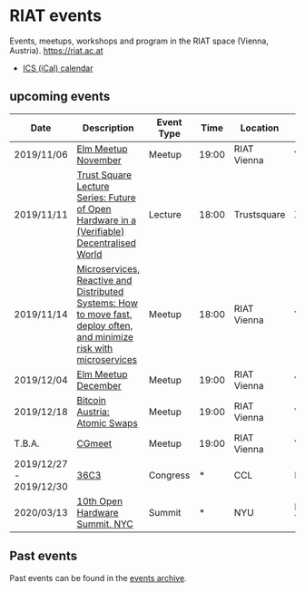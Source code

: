 [ics (ical) calendar]: https://calendar.google.com/calendar/ical/riat.at_nst52qhk2fca3u8dvhce8pepbg%40group.calendar.google.com/public/basic.ics "Online subscription to events by the RIAT Institute. Crypto, Blockchain, DLT"
[riat website]: https://riat.ac.at
[riat activities archive]: https://riat.at/activities
[eventbrite page]: https://www.eventbrite.com/o/riat-academy-10768509578 "RIAT academy eventbrite page"
[pdf overview & print event calendar]: https://github.com/parasew/riat-events/raw/master/assets/2019-04-RIAT_program_PDF_calendar_2019.pdf
[events archive]: https://github.com/parasew/riat-events/tree/master/archive

# RIAT events

Events, meetups, workshops and program in the RIAT space (Vienna, Austria). https://riat.ac.at

- [ICS (iCal) calendar]

## upcoming events

| Date                    | Description                                                                                                                                                                                                                                  | Event Type | Time  | Location    | City     | Country     | ISO |
| ----------------------- | -------------------------------------------------------------------------------------------------------------------------------------------------------------------------------------------------------------------------------------------- | ---------- | ----- | ----------- | -------- | ----------- | --- |
| 2019/11/06              | [Elm Meetup November](https://www.meetup.com/Vienna-Elm-Meetup/events/265369697/)                                                                                                                                                            | Meetup     | 19:00 | RIAT Vienna | Vienna   | Austria     | AT  |
| 2019/11/11              | [Trust Square Lecture Series: Future of Open Hardware in a (Verifiable) Decentralised World](https://www.trustsquare.ch/en/events/view/833643836/trust-square-lecture-series--future-of-open-hardware-in-a--verifiable--decentralised-world) | Lecture    | 18:00 | Trustsquare | Zurich   | Switzerland | CH  |
| 2019/11/14              | [Microservices, Reactive and Distributed Systems: How to move fast, deploy often, and minimize risk with microservices](https://www.meetup.com/reactive-vienna/events/265503655/)                                                            | Meetup     | 18:00 | RIAT Vienna | Vienna   | Austria     | AT  |
| 2019/12/04              | [Elm Meetup December](https://www.meetup.com/Vienna-Elm-Meetup/events/266283835/)                                                                                                                                                            | Meetup     | 19:00 | RIAT Vienna | Vienna   | Austria     | AT  |
| 2019/12/18              | [Bitcoin Austria: Atomic Swaps](https://www.meetup.com/Bitcoin-Austria/events/266381417/)                                                                                                                                                    | Meetup     | 19:00 | RIAT Vienna | Vienna   | Austria     | AT  |
| T.B.A.                  | [CGmeet](https://www.facebook.com/PIXELvienna/photos/?tab=album&album_id=10162261703230570/)                                                                                                                                                 | Meetup     | 19:00 | RIAT Vienna | Vienna   | Austria     | AT  |
| 2019/12/27 - 2019/12/30 | [36C3](https://www.ccc.de/en/updates/2019/36c3-in-leipzig)                                                                                                                                                                                   | Congress   | \*    | CCL         | Leipzig  | Germany     | DE  |
| 2020/03/13              | [10th Open Hardware Summit, NYC](https://twitter.com/ohsummit/status/1145713168498511872)                                                                                                                                                    | Summit     | \*    | NYU         | New York | USA         | US  |

## Past events

Past events can be found in the [events archive].
